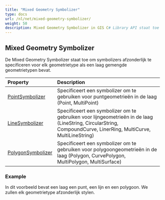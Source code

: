 ```yaml
---
title: "Mixed Geometry Symbolizer"
type: docs
url: /nl/net/mixed-geometry-symbolizer/
weight: 50
description: Mixed Geometry Symbolizer in GIS C# Library API staat toe om symbolizers afzonderlijk te specificeren voor elk geometrietype als een laag gemengde geometrietypen bevat.
---
```


## **Mixed Geometry Symbolizer**
De Mixed Geometry Symbolizer staat toe om symbolizers afzonderlijk te specificeren voor elk geometrietype als een laag gemengde geometrietypen bevat.


|**Property**|**Description**|
| :- | :- |
|[PointSymbolizer](https://reference.aspose.com/gis/net/aspose.gis.rendering.symbolizers/mixedgeometrysymbolizer/properties/pointsymbolizer)|Specificeert een symbolizer om te gebruiken voor puntgeometrieën in de laag (Point, MultiPoint)|
|[LineSymbolizer](https://reference.aspose.com/gis/net/aspose.gis.rendering.symbolizers/mixedgeometrysymbolizer/properties/linesymbolizer)|Specificeert een symbolizer om te gebruiken voor lijngeometrieën in de laag (LineString, CircularString, CompoundCurve, LinerRing, MultiCurve, MultiLineString)|
|[PolygonSymbolizer](https://reference.aspose.com/gis/net/aspose.gis.rendering.symbolizers/mixedgeometrysymbolizer/properties/polygonsymbolizer)|Specificeert een symbolizer om te gebruiken voor polygoongeometrieën in de laag (Polygon, CurvePolygon, MultiPolygon, MultiSurface)|
### **Example**
In dit voorbeeld bevat een laag een punt, een lijn en een polygoon. We zullen elk geometrietype afzonderlijk stylen.
